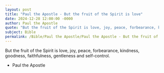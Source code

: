 ```yaml
---
layout: post
title: "Paul the Apostle - But the fruit of the Spirit is love"
date: 2024-12-28 12:00:00 -0000
author: Paul the Apostle
quote: "But the fruit of the Spirit is love, joy, peace, forbearance, kindness, goodness, faithfulness, gentleness and self-control."
subject: Bible
permalink: /Bible/Paul the Apostle/Paul the Apostle - But the fruit of the Spirit is love
---
```


But the fruit of the Spirit is love, joy, peace, forbearance, kindness, goodness, faithfulness, gentleness and self-control.

- Paul the Apostle
